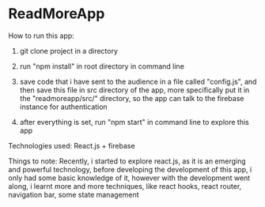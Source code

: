 # ReadMoreApp
How to run this app:
1. git clone project in a directory

2. run "npm install" in root directory in command line 

3. save code that i have sent to the audience in a file called "config.js", and then save this file in src directory of the app, more specifically put it in the "readmoreapp/src/" directory, so the app can talk to the firebase instance for authentication

4. after everything is set, run "npm start" in command line to explore this app

Technologies used:
React.js + firebase

Things to note:
Recently, i started to explore react.js, as it is an emerging and powerful technology, before developing the development of this app, i only had some basic knowledge of it, however with the development went along, i learnt more and more techniques, like react hooks, react router, navigation bar, some state management
